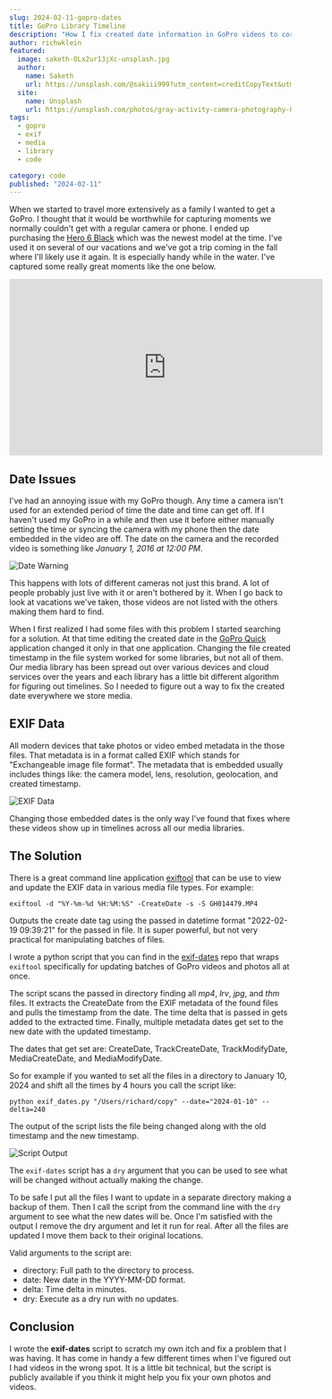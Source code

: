 ```yaml
---
slug: 2024-02-11-gopro-dates
title: GoPro Library Timeline
description: "How I fix created date information in GoPro videos to correctly locate the media in my library timelines."
author: richwklein
featured:
  image: saketh-OLx2ur13jXc-unsplash.jpg
  author:
    name: Saketh
    url: https://unsplash.com/@sakiii999?utm_content=creditCopyText&utm_medium=referral&utm_source=unsplash
  site:
    name: Unsplash
    url: https://unsplash.com/photos/gray-activity-camera-photography-OLx2ur13jXc?utm_content=creditCopyText&utm_medium=referral&utm_source=unsplash
tags:
  - gopro
  - exif
  - media
  - library
  - code

category: code
published: "2024-02-11"
---
```


When we started to travel more extensively as a family I wanted to get a GoPro. I thought that it would be worthwhile for capturing moments we normally couldn't get with a regular camera or phone. I ended up purchasing the [Hero 6 Black](https://www.amazon.com/GoPro-HERO6-Black-Waterproof-Digital/dp/B074X5WPC5) which was the newest model at the time. I've used it on several of our vacations and we've got a trip coming in the fall where I'll likely use it again. It is especially handy while in the water. I've captured some really great moments like the one below. 

<iframe width="560" height="315" src="https://www.youtube.com/embed/IRFGZpP04MQ?si=lbEt5v6q0TmvDBIw" title="YouTube video player" frameborder="0" allow="accelerometer; autoplay; clipboard-write; encrypted-media; gyroscope; picture-in-picture; web-share" allowfullscreen></iframe>

## Date Issues

I've had an annoying issue with my GoPro though. Any time a camera isn't used for an extended period of time the date and time can get off. If I haven't used my GoPro in a while and then use it before either manually setting the time or syncing the camera with my phone then the date embedded in the video are off. The date on the camera and the recorded video is something like *January 1, 2016 at 12:00 PM*. 

![Date Warning](./date-warning.png "GoPro Quick date warning")

This happens with lots of different cameras not just this brand. A lot of people probably just live with it or aren't bothered by it. When I go back to look at vacations we've taken, those videos are not listed with the others making them hard to find.

When I first realized I had some files with this problem I started searching for a solution. At that time editing the created date in the [GoPro Quick](https://gopro.com/en/us/shop/quik-app-video-photo-editor) application changed it only in that one application. Changing the file created timestamp in the file system worked for some libraries, but not all of them. Our media library has been spread out over various devices and cloud services over the years and each library has a little bit different algorithm for figuring out timelines. So I needed to figure out a way to fix the created date everywhere we store media.

## EXIF Data

All modern devices that take photos or video embed metadata in the those files. That metadata is in a format called EXIF which stands for "Exchangeable image file format". The metadata that is embedded usually includes things like: the camera model, lens, resolution, geolocation, and created timestamp.

![EXIF Data](./exif-data.png "EXIF data display in Mac Photos")

Changing those embedded dates is the only way I've found that fixes where these videos show up in timelines across all our media libraries.

## The Solution

There is a great command line application [exiftool](https://exiftool.org/) that can be use to view and update the EXIF data in various media file types. For example:

```shell
exiftool -d "%Y-%m-%d %H:%M:%S" -CreateDate -s -S GH014479.MP4

```

Outputs the create date tag using the passed in datetime format "2022-02-19 09:39:21" for the passed in file. It is super powerful, but not very practical for manipulating batches of files. 

I wrote a python script that you can find in the [exif-dates](https://github.com/richwklein/exif-dates) repo that wraps `exiftool` specifically for updating batches of GoPro videos and photos all at once. 

The script scans the passed in directory finding all *mp4*, *lrv*, *jpg*, and *thm* files. It extracts the CreateDate from the EXIF metadata of the found files and pulls the timestamp from the date. The time delta that is passed in gets added to the extracted time. Finally, multiple metadata dates get set to the new date with the updated timestamp. 

The dates that get set are: CreateDate, TrackCreateDate, TrackModifyDate, MediaCreateDate, and MediaModifyDate. 

So for example if you wanted to set all the files in a directory to January 10, 2024 and shift all the times by 4 hours you call the script like:

```shell
python exif_dates.py "/Users/richard/copy" --date="2024-01-10" --delta=240
```

The output of the script lists the file being changed along with the old timestamp and the new timestamp.
 
![Script Output](./script-output.png "exif-date python script output")

The `exif-dates` script has a `dry` argument that you can be used to see what will be changed without actually making the change. 

To be safe I put all the files I want to update in a separate directory making a backup of them. Then I call the script from the command line with the `dry` argument to see what the new dates will be. Once I'm satisfied with the output I remove the dry argument and let it run for real. After all the files are updated I move them back to their original locations.

Valid arguments to the script are:

- directory: Full path to the directory to process.
- date: New date in the YYYY-MM-DD format.
- delta: Time delta in minutes.
- dry: Execute as a dry run with no updates.

## Conclusion

I wrote the **exif-dates** script to scratch my own itch and fix a problem that I was having. It has come in handy a few different times when I've figured out I had videos in the wrong spot. It is a little bit technical, but the script is publicly available if you think it might help you fix your own photos and videos. 
